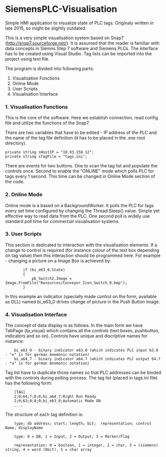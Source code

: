 # SiemensPLC-Visualisation
Simple HMI application to visualize state of PLC tags. Originaly written in late 2015, so might be slightly outdated.

This is a very simple visualisation system based on Snap7 (http://snap7.sourceforge.net/). 
It is assumed that the reader is familiar with data concepts in Siemns Step 7 software and Siemens PLCs.
The interface has to be created using Visual Studio. Tag lists can be imported into the project using text file. 

The program is divided into following parts:
<ol>
<li>Visualisation Functions</li>
<li>Online Mode</li>
<li>User Scripts</li>
<li>Visualisation Interface</li>
</ol>
<h3> 1. Visualisation Functions </h3>
This is the core of the software. Here we establish connection, read config file and utilize the functions of the Snap7.

There are two variables that have to be edited - IP address of the PLC and the name of the tag file definition (it has to 
be placed in the .exe root directory).

    private string sHostIP = "10.93.158.12";
    private string sTagFile = "tags.ini";

There are events for two buttons. One to scan the tag list and populate the controls once. Second to enable the "ONLINE" mode which
polls PLC for tags every 1 second. This time can be changed in Online Mode section of the code.

<h3> 2. Online Mode </h3>
Online mode is a based on a BackgroundWorker. It polls the PLC for tags every set time configured by changing the Thread.Sleep() value. Simple yet effective way to read data from the PLC. One second poll is widely use standard poll time for commercial visualisation systems.

<h3> 3. User Scripts </h3>
This section is dedicated to interaction with the visualisation elements. If a change to control is required (for instance colour of the text box depending on tag value) then this interaction should be programmed here. For example - changing a picture on a Image Box is achieved by:

            if (bi_e63_0.State)
            {
                pb_Switch2.Image = Image.FromFile("Resources/Conveyor_Icon_Switch_0.bmp");
            }
            
In this example an indicatior (specially made control on the form, available as DLL) named bi_e63_0 drives change of picture in the Push Button image.
 
<h3> 4. Visualisation Interface </h3>
The concept of data display is as follows. In the main form we have TabPage (tp_visual) which contains all the controls (text boxes, pushbutton, indicators and so on). Controls have unique and discriptive names for instance:
 
        bi_e63_0 - binary indicator e63.0 (which indicates PLC input 63.0 - "e" is for german mnemonic notation)
        bi_a64_7 - binary indicator a64.7 (which indicates PLC output 64.7 - "a" is for german mnomonic notation)

Tag list have to duplicate those names so that PLC addresses can be binded with the controls during polling process. The tag list (placed in tags.ini file) has the following form:

        [TAG]
        2;0;64;7;0;0;bi_a64_7;Right Run Ready
        2;0;63;0;0;0;bi_e63_0;Automatic Mode ON
        ....
 
The structure of each tag definition is: 
 
        type; db address; start; length; bit;  representation; control Name; displayName
        
        type: 0 = DB, 1 = Input, 2 = Output; 3 = Marker/Flag
        
        representation: 0 = boolean, 1 = integer, 2 = char, 3 = (siemens) string, 4 = word (8bit), 5 = char array
 
